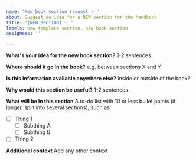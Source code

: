 ```yaml
---
name: 'New book section request ✨ '
about: Suggest an idea for a NEW section for the handbook
title: "[NEW SECTION] ✨ "
labels: new template section, new book section
assignees: ''

---
```


**What's your idea for the new book section?**
1-2 sentences.

**Where should it go in the book?**
e.g. between sections X and Y

**Is this information available anywhere else?**
Inside or outside of the book?

**Why would this section be useful?**
1-2 sentences

**What will be in this section**
A to-do list with 10 or less bullet points (if longer, split into several sections), such as:
- [ ] Thing 1
  - [ ] Subthing A
  - [ ] Subthing B
- [ ] Thing 2

**Additional context**
Add any other context
